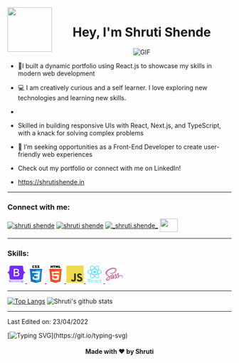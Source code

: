    <img src='https://media.giphy.com/media/f8tzs6znwcZGHv1XvT/giphy.gif' alt='' height='100px' width='100px' align ='left'/>
												
<h1 align ='center'>Hey, I'm Shruti Shende </h1>
  
<div align ='center'>
 <img alt="GIF" src="https://github.com/arsentieva/arsentieva/blob/main/code.gif?raw=true" height="250" /></div>
 
 
 
  - :seedling:I built a dynamic portfolio using React.js to showcase my skills in modern web development
  
- :computer: I am creatively curious and a self learner. I love exploring new technologies and learning new skills.
- 
- Skilled in building responsive UIs with React, Next.js, and TypeScript, with a knack for solving complex problems
	
- 🤔 I’m seeking opportunities as a Front-End Developer to create user-friendly web experiences
  
- Check out my portfolio or connect with me on LinkedIn!

- https://shrutishende.in

  

  
<!--- Show ❤ by giving ⭐ to my Repositories, at least your star could make someone's day 😄.]-->
---
	

<h3>Connect with me:</h3>
<p align="left">
  <a href="https://www.linkedin.com/in/shrutishende/" target="blank"><img align="center"
      src="https://raw.githubusercontent.com/rahuldkjain/github-profile-readme-generator/master/src/images/icons/Social/linked-in-alt.svg"
      alt="shruti shende" height="30" width="40" /></a>
  <a href="https://www.facebook.com/profile.php?id=100004554796150" target="blank"><img align="center"
      src="https://raw.githubusercontent.com/rahuldkjain/github-profile-readme-generator/master/src/images/icons/Social/facebook.svg"
      alt="shruti shende" height="30" width="40" /></a> 
  <a href="https://instagram.com/_shruti.shende_" target="blank"><img align="center"
      src="https://raw.githubusercontent.com/rahuldkjain/github-profile-readme-generator/master/src/images/icons/Social/instagram.svg"
      alt="_shruti.shende_" height="30" width="40" /></a>
	<a href='mailto:shrutishende11@gmail.com'><img align='center'        src='https://upload.wikimedia.org/wikipedia/commons/thumb/7/7e/Gmail_icon_%282020%29.svg/768px-Gmail_icon_%282020%29.svg.png?20201210105308' 
		alt=''				 height='30' width='40'/>	</a>

</p>

 ----
		
<h3>Skills:</h3>
<p align="left"> <a href="https://getbootstrap.com" target="_blank" rel="noreferrer">
    <img src="https://raw.githubusercontent.com/devicons/devicon/master/icons/bootstrap/bootstrap-plain-wordmark.svg"
      alt="bootstrap" width="40" height="40" />
	</a> <a href="https://www.w3schools.com/css/" target="_blank"
    rel="noreferrer"> <img
      src="https://raw.githubusercontent.com/devicons/devicon/master/icons/css3/css3-original-wordmark.svg" alt="css3"
      width="40" height="40" /> </a> 
	<a href="https://www.w3.org/html/" target="_blank" rel="noreferrer"> <img
      src="https://raw.githubusercontent.com/devicons/devicon/master/icons/html5/html5-original-wordmark.svg"
      alt="html5" width="40" height="40" /> </a> 
	</a> 
</a> 
	<a href="https://developer.mozilla.org/en-US/docs/Web/JavaScript" target="_blank"
    rel="noreferrer"> <img
      src="https://raw.githubusercontent.com/devicons/devicon/master/icons/javascript/javascript-original.svg"
      alt="javascript" width="40" height="40" /> </a> 
	</a> 
	 </a> <a href="https://reactjs.org/" target="_blank" rel="noreferrer"> <img
      src="https://raw.githubusercontent.com/devicons/devicon/master/icons/react/react-original-wordmark.svg"
      alt="react" width="40" height="40" /> </a> <a href="https://sass-lang.com" target="_blank" rel="noreferrer"> <img
      src="https://raw.githubusercontent.com/devicons/devicon/master/icons/sass/sass-original.svg" alt="sass" width="40"
      height="40" /> </a> </p>

----

[![Top Langs](https://github-readme-stats.vercel.app/api/top-langs/?username=shrutishende&layout=compact&theme=highcontrast)](https://github.com/shrutishende/)
![Shruti's github stats](https://github-readme-stats.vercel.app/api?username=shrutishende&count_private=true&show_icons=true&theme=highcontrast)

----
Last Edited on: 23/04/2022

[![Typing SVG](https://readme-typing-svg.herokuapp.com?font=Anton&size=25&color=FFF14D&lines=Thanks+For+Visiting+!)](https://git.io/typing-svg)

<h4 align="center">Made with ❤️ by Shruti</h4>
  
<!--
**shrutishende/shrutishende** is a ✨ _special_ ✨ repository because its `README.md` (this file) appears on your GitHub profile.

Here are some ideas to get you started:

- 🔭 I’m currently working on ...
- 🌱 I’m currently learning ...
- 👯 I’m looking to collaborate on ...
- 🤔 I’m looking for help with ...
- 💬 Ask me about ...
- 📫 How to reach me: ...
- 😄 Pronouns: ...
- ⚡ Fun fact: ...
-->
